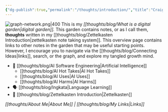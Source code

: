 ```yaml
---
{"dg-publish":true,"permalink":"/thoughts/introduction/","title":"Craig's Digital Garden","tags":["refactored","blogged","zettelkasten","gardenEntry"],"created":"2025-08-27T06:54:48.266+01:00","updated":"2025-09-25T20:39:52.842+01:00"}
---
```


![graph-network.png|400](/img/user/IMAGES/graph-network.png)
This is my _[[thoughts/blog/What is a digital garden\|digital garden]]._ This garden contains notes, or as I call them, **thoughts** written in my [[thoughts/blog/Zettelkasten Introduction\|zettelkasten note taking system]]. This overview page contains links to other notes in the garden that may be useful starting points. However, I encourage you to navigate via the [[thoughts/blog/Connecting Ideas\|links]], search, or the graph, and explore my tangled growth mind.

- 🤖 [[thoughts/blog/AI Software Engineering\|Artificial Intelligence]]
	- [[thoughts/blog/AI Hot Takes\|AI Hot Takes]]
	- [[thoughts/blog/AI Uses\|AI Uses]]
	- [[thoughts/blog/AI Harms\|AI Harms]]
- 🗣️ [[thoughts/blog/lngkata\|Language Learning]]
- 📝 [[thoughts/blog/Zettelkasten Introduction\|Zettelkasten]]

*[[thoughts/About Me\|About Me]] | [[thoughts/blog/My Links\|Links]]*
